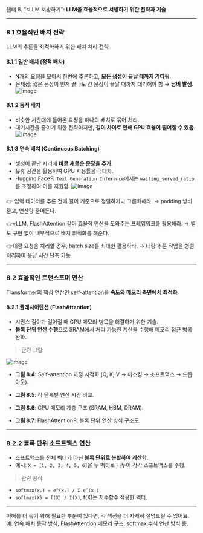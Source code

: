 챕터 8. "sLLM 서빙하기": **LLM을 효율적으로 서빙하기 위한 전략과 기술**

---

### **8.1 효율적인 배치 전략**

LLM의 추론을 최적화하기 위한 배치 처리 전략

#### **8.1.1 일반 배치 (정적 배치)**

* N개의 요청을 모아서 한번에 추론하고, **모든 생성이 끝날 때까지 기다림**.
* 문제점: 짧은 문장이 먼저 끝나도 긴 문장이 끝날 때까지 대기해야 함 → **낭비 발생**.
![image](https://github.com/user-attachments/assets/aef9d2b7-c563-48aa-8bd2-22be685447a4)

#### **8.1.2 동적 배치**

* 비슷한 시간대에 들어온 요청을 하나의 배치로 묶어 처리.
* 대기시간을 줄이기 위한 전략이지만, **길이 차이로 인해 GPU 효율이 떨어질 수 있음**.\
  ![image](https://github.com/user-attachments/assets/95a71d6e-15bd-4f81-8490-fcd639d04b8c)


#### **8.1.3 연속 배치 (Continuous Batching)**

* 생성이 끝난 자리에 **바로 새로운 문장을 추가**.
* 유휴 공간을 활용하여 GPU 사용률을 극대화.
* Hugging Face의 `Text Generation Inference`에서는 `waiting_served_ratio`를 조정하여 이를 지원함.
![image](https://github.com/user-attachments/assets/c443d4bd-9ce6-4433-bdbe-8bb2a01f31ee)


####
👉 입력 데이터를 추론 전에 길이 기준으로 정렬하거나 그룹화해라.
→ padding 낭비 줄고, 연산량 줄어든다.


👉vLLM, FlashAttention 같이 효율적 연산을 도와주는 프레임워크를 활용해라.
→ 별도 구현 없이 내부적으로 배치 최적화를 해준다.

👉대량 요청을 처리할 경우, batch size를 최대한 활용하라.
→ 대량 추론 작업을 병렬 처리하여 응답 시간 단축 가능


---

### **8.2 효율적인 트랜스포머 연산**

Transformer의 핵심 연산인 self-attention을 **속도와 메모리 측면에서 최적화**.

#### **8.2.1 플래시어텐션 (FlashAttention)**

* 시퀀스 길이가 길어질 때 GPU 메모리 병목을 해결하기 위한 기술.
* **블록 단위 연산 수행**으로 SRAM에서 처리 가능한 계산을 수행해 메모리 접근 병목 완화.

> 관련 그림:

![image](https://github.com/user-attachments/assets/ace89adf-25f2-4602-a675-f35356908c3d)
* **그림 8.4**: Self-attention 과정 시각화 (Q, K, V → 마스킹 → 소프트맥스 → 드롭아웃).

* **그림 8.5**: 각 단계별 연산 시간 비교.
* **그림 8.6**: GPU 메모리 계층 구조 (SRAM, HBM, DRAM).
* **그림 8.7**: FlashAttention의 블록 단위 연산 방식 구조도.


---

### **8.2.2 블록 단위 소프트맥스 연산**

* 소프트맥스를 전체 벡터가 아닌 **블록 단위로 분할하여 계산**함.
* 예시: `X = [1, 2, 3, 4, 5, 6]`을 두 벡터로 나누어 각각 소프트맥스를 수행.

> 관련 공식:

* `softmax(xᵢ) = e^(xᵢ) / Σ e^(xⱼ)`
* `softmax(X) = f(X) / I(X)`, f(X)는 지수함수 적용한 벡터.

---

이해를 더 돕기 위해 필요한 부분이 있다면, 각 섹션을 더 자세히 설명드릴 수 있어요.
예: 연속 배치 동작 방식, FlashAttention 메모리 구조, softmax 수식 연산 방식 등.
